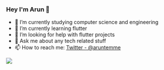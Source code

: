### Hey I'm Arun 👋

- 🔭 I’m currently studying computer science and engineering
- 🌱 I’m currently learning flutter
- 🤔 I’m looking for help with flutter projects
- 💬 Ask me about any tech related stuff
- 📫 How to reach me: [Twitter - @aruntemme](https://twitter.com/aruntemme)

<img src="https://github-readme-stats.vercel.app/api?username=aruntemme&&show_icons=true&title_color=ffffff&icon_color=ffffff&text_color=094cb7&bg_color=000000">
